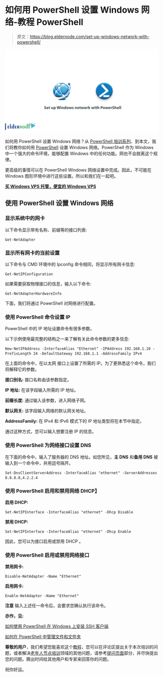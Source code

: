 # 如何用 PowerShell 设置 Windows 网络-教程 PowerShell

> 原文：<https://blog.eldernode.com/set-up-windows-network-with-powershell/>

![How to set up Windows network with PowerShell](img/5d16e2924cc67ace270fd461fa3c44b1.png)

如何用 PowerShell 设置 Windows 网络？从 [PowerShell 培训系列](https://eldernode.com/tag/powershell-commands/)、到本文，我们将教你如何用 [PowerShell](https://docs.microsoft.com/en-us/powershell/) 设置 Windows 网络。PowerShell 作为 Windows 中一个强大的命令环境，能够配置 Windows 中的任何功能。网也不会脱离这个规律。

更高级的事情可以在 PowerShell Windows 网络设置中完成。因此，不可能在 Windows 图形环境中进行这些设置。所以和我们在一起吧。

[**买 Windows VPS 托管，便宜的 Windows VPS**](https://eldernode.com/windows-vps/)

## 使用 PowerShell 设置 Windows 网络

### 显示系统中的网卡

以下命令显示带有名称、前缀等的接口列表:

```
Get-NetAdapter
```

### 显示所有网卡的当前设置

以下命令与 CMD 环境中的 Ipconfig 命令相同，将显示所有网卡信息:

```
Get-NetIPConfiguration
```

如果需要获取物理接口的信息，输入以下命令:

```
Get-NetAdapterHardwareInfo
```

下面，我们将通过 PowerShell 对网络进行配置。

### 使用 PowerShell 命令设置 IP

PowerShell 中的 IP 地址设置命令有很多参数。

以下示例使用最完整的结构之一来了解有关此命令参数的更多信息:

```
New-NetIPAddress -InterfaceAlias "Ethernet" -IPAddress 192.168.1.10 -PrefixLength 24 -DefaultGateway 192.168.1.1 -AddressFamily IPv4
```

在上面的命令中，在以太网 接口上设置了所需的 IP。为了更熟悉这个命令，我们将解释它的参数。

**接口别名:** 接口名称由该参数指定。

**IP 地址:** 在该字段输入所需的 IP 地址。

**前缀长度:** 通过输入该参数，进入网络子网。

**默认网关:** 该字段输入网络的默认网关地址。

**AddressFamily:** 在 IPv4 和 IPv6 模式下的 IP 地址类型将在本节中指定。

通过这种方式，您可以输入想要注册 IP 的信息。

### 使用 PowerShell 为网络接口设置 DNS

在下面的命令中，输入了服务器的 DNS 地址。如您所见，**主 DNS** 和**备用 DNS** 被输入到一个命令中，并用逗号隔开。

```
Set-DnsClientServerAddress -InterfaceAlias "ethernet" -ServerAddresses 8.8.8.8,4.2.2.4
```

### 使用 PowerShell 启用和禁用网络 DHCP】

**启用 DHCP:**

```
Set-NetIPInterface -InterfaceAlias "ethernet" -Dhcp Disable
```

**禁用 DHCP:**

```
Set-NetIPInterface -InterfaceAlias "ethernet" -Dhcp Enable
```

因此，您可以为接口启用或禁用 DHCP 。

### 使用 PowerShell 启用或禁用网络接口

**禁用网卡:**

```
Disable-NetAdapter -Name "Ethernet"
```

**启用网卡:**

```
Enable-NetAdapter -Name "Ethernet"
```

**注意** 输入上述任一命令后，会要求您确认执行该命令。

**亦作，见:**

[如何使用 PowerShell 在 Windows 上安装 SSH 客户端](https://eldernode.com/install-ssh-client-on-windows-using-powershell/)

[如何在 PowerShell 中管理文件和文件夹](https://eldernode.com/manage-files-and-folders-in-powershell/)

**尊敬的用户**，我们希望您能喜欢这个[教程](https://eldernode.com/category/tutorial/)，您可以在评论区提出关于本次培训的问题，或者解决[老年人节点培训](https://eldernode.com/blog/)领域的其他问题，请参考[提问页面](https://eldernode.com/ask)部分，并尽快提出您的问题。腾出时间给其他用户和专家来回答你的问题。

祝你好运。